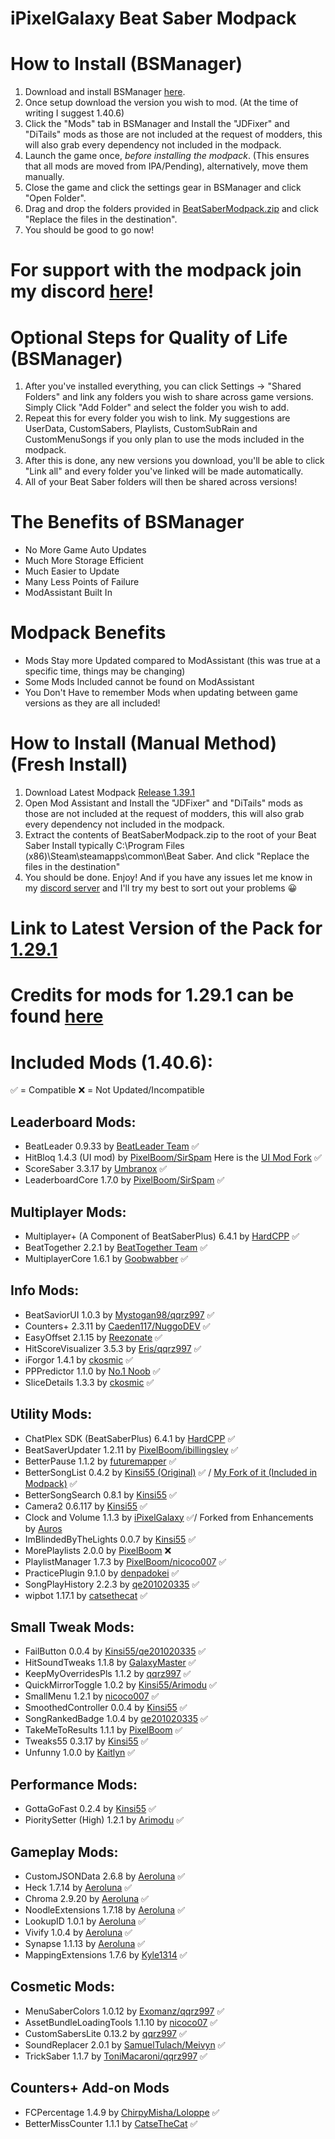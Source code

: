 # iPixelGalaxy Beat Saber Modpack

# How to Install (BSManager)
1. Download and install BSManager [here](https://github.com/Zagrios/bs-manager/releases).
2. Once setup download the version you wish to mod. (At the time of writing I suggest 1.40.6)
3. Click the "Mods" tab in BSManager and Install the "JDFixer" and "DiTails" mods as those are not included at the request of modders, this will also grab every dependency not included in the modpack.
4. Launch the game once, *before installing the modpack*. (This ensures that all mods are moved from IPA/Pending), alternatively, move them manually.
5. Close the game and click the settings gear in BSManager and click "Open Folder".
6. Drag and drop the folders provided in [BeatSaberModpack.zip](https://github.com/iPixelGalaxy/iPixelGalaxy-Beat-Saber-Modpack/releases) and click "Replace the files in the destination".
7. You should be good to go now!

# For support with the modpack join my discord [here](https://discord.gg/6nmXVPtNA6)!

# Optional Steps for Quality of Life (BSManager)
1. After you've installed everything, you can click Settings -> "Shared Folders" and link any folders you wish to share across game versions. Simply Click "Add Folder" and select the folder you wish to add.
2. Repeat this for every folder you wish to link. My suggestions are UserData, CustomSabers, Playlists, CustomSubRain and CustomMenuSongs if you only plan to use the mods included in the modpack.
4. After this is done, any new versions you download, you'll be able to click "Link all" and every folder you've linked will be made automatically.
5. All of your Beat Saber folders will then be shared across versions!

# The Benefits of BSManager
- No More Game Auto Updates
- Much More Storage Efficient
- Much Easier to Update
- Many Less Points of Failure
- ModAssistant Built In

# Modpack Benefits
- Mods Stay more Updated compared to ModAssistant (this was true at a specific time, things may be changing)
- Some Mods Included cannot be found on ModAssistant
- You Don't Have to remember Mods when updating between game versions as they are all included!

# How to Install (Manual Method) (Fresh Install)
1. Download Latest Modpack [Release 1.39.1](https://github.com/iPixelGalaxy/iPixelGalaxyBeatSaberModpack/releases/latest/download/BeatSaberModpack.zip)
2. Open Mod Assistant and Install the "JDFixer" and "DiTails" mods as those are not included at the request of modders, this will also grab every dependency not included in the modpack.
3. Extract the contents of BeatSaberModpack.zip to the root of your Beat Saber Install typically C:\Program Files (x86)\Steam\steamapps\common\Beat Saber. And click "Replace the files in the destination"
4. You should be done. Enjoy! And if you have any issues let me know in my [discord server](https://discord.gg/6nmXVPtNA6) and I'll try my best to sort out your problems 😀

# Link to Latest Version of the Pack for [1.29.1](https://github.com/iPixelGalaxy/iPixelGalaxyBeatSaberModpack/releases/tag/1.29.1-0.3.1)
# Credits for mods for 1.29.1 can be found [here](https://github.com/iPixelGalaxy/iPixelGalaxyBeatSaberModpack/blob/main/1.29.1%20Mod%20Credits.md)

# Included Mods (1.40.6):

✅ = Compatible
❌ = Not Updated/Incompatible

## Leaderboard Mods:
- BeatLeader 0.9.33 by [BeatLeader Team](https://github.com/BeatLeader/beatleader-mod/releases) ✅
- HitBloq 1.4.3 (UI mod) by [PixelBoom/SirSpam](https://github.com/PauseChampions/Hitbloq/releases) Here is the [UI Mod Fork](https://github.com/iPixelGalaxy/Hitbloq/tree/dev) ✅
- ScoreSaber 3.3.17 by [Umbranox](https://github.com/ScoreSaber/scoresaber-plugin/releases) ✅
- LeaderboardCore 1.7.0 by [PixelBoom/SirSpam](https://github.com/rithik-b/LeaderboardCore/releases) ✅

## Multiplayer Mods:
- Multiplayer+ (A Component of BeatSaberPlus) 6.4.1 by [HardCPP](https://github.com/hardcpp/BeatSaberPlus/releases) ✅
- BeatTogether 2.2.1 by [BeatTogether Team](https://github.com/BeatTogether/BeatTogether/releases) ✅
- MultiplayerCore 1.6.1 by [Goobwabber](https://github.com/Goobwabber/MultiplayerCore/releases) ✅

## Info Mods:
- BeatSaviorUI 1.0.3 by [Mystogan98/qqrz997](https://github.com/qqrz997/BeatSaviorUI) ✅
- Counters+ 2.3.11 by [Caeden117/NuggoDEV](https://github.com/Caeden117/CountersPlus/releases) ✅
- EasyOffset 2.1.15 by [Reezonate](https://github.com/Reezonate/EasyOffset/releases) ✅
- HitScoreVisualizer 3.5.3 by [Eris/qqrz997](https://github.com/ErisApps/HitScoreVisualizer/releases) ✅
- iForgor 1.4.1 by [ckosmic](https://github.com/ckosmic/IForgor/releases) ✅
- PPPredictor 1.1.0 by [No.1 Noob](https://github.com/no-1-noob/PPPredictor/releases) ✅
- SliceDetails 1.3.3 by [ckosmic](https://github.com/ckosmic/SliceDetails/releases) ✅

## Utility Mods:
- ChatPlex SDK (BeatSaberPlus) 6.4.1 by [HardCPP](https://github.com/hardcpp/BeatSaberPlus/releases) ✅
- BeatSaverUpdater 1.2.11 by [PixelBoom/ibillingsley](https://github.com/ibillingsley/BeatSaverUpdater/releases) ✅
- BetterPause 1.1.2 by [futuremapper](https://github.com/Futuremappermydud/BetterPause/releases) ✅
- BetterSongList 0.4.2 by [Kinsi55 (Original)](https://github.com/kinsi55/BeatSaber_BetterSongList/releases) ✅ / [My Fork of it (Included in Modpack)](https://github.com/iPixelGalaxy/BeatSaber_BetterSongList/releases) ✅
- BetterSongSearch 0.8.1 by [Kinsi55](https://github.com/kinsi55/BeatSaber_BetterSongSearch/releases) ✅
- Camera2 0.6.117 by [Kinsi55](https://github.com/kinsi55/CS_BeatSaber_Camera2/releases) ✅
- Clock and Volume 1.1.3 by [iPixelGalaxy](https://github.com/iPixelGalaxy/ClockAndVolume/releases) ✅/ Forked from Enhancements by [Auros](https://github.com/Auros/Enhancements/releases)
- ImBlindedByTheLights 0.0.7 by [Kinsi55](https://github.com/kinsi55/BeatSaber_ImBlindedByTheLights/releases) ✅
- MorePlaylists 2.0.0 by [PixelBoom](https://github.com/rithik-b/MorePlaylists/releases) ❌
- PlaylistManager 1.7.3 by [PixelBoom/nicoco007](https://github.com/nicoco007/PlaylistManager/tree/beat-saber-1.37.0) ✅
- PracticePlugin 9.1.0 by [denpadokei](https://github.com/denpadokei/PracticePlugin/releases) ✅
- SongPlayHistory 2.2.3 by [qe201020335](https://github.com/qe201020335/SongPlayHistory/releases) ✅
- wipbot 1.17.1 by [catsethecat](https://github.com/Arimodu/wipbot) ✅

## Small Tweak Mods:
- FailButton 0.0.4 by [Kinsi55/qe201020335](https://github.com/qe201020335/FailButton/releases) ✅
- HitSoundTweaks 1.1.8 by [GalaxyMaster](https://github.com/GalaxyMaster2/HitsoundTweaks/releases) ✅
- KeepMyOverridesPls 1.1.2 by [qqrz997](https://github.com/qqrz997/KeepMyOverridesPls/releases) ✅
- QuickMirrorToggle 1.0.2 by [Kinsi55/Arimodu](https://github.com/Arimodu/QuickMirrorToggle) ✅
- SmallMenu 1.2.1 by [nicoco007](https://github.com/nicoco007/BeatSaberSmallMenu/releases) ✅
- SmoothedController 0.0.4 by [Kinsi55](https://github.com/kinsi55/BeatSaber_SmoothedController/releases) ✅
- SongRankedBadge 1.0.4 by [qe201020335](https://github.com/qe201020335/SongRankedBadge/releases) ✅
- TakeMeToResults 1.1.1 by [PixelBoom](https://github.com/rithik-b/TakeMeToResults/releases) ✅
- Tweaks55 0.3.17 by [Kinsi55](https://github.com/kinsi55/BeatSaber_Tweaks55/releases) ✅
- Unfunny 1.0.0 by [Kaitlyn](https://github.com/ItsKaitlyn03/Unfunny/releases) ✅

## Performance Mods:
- GottaGoFast 0.2.4 by [Kinsi55](https://github.com/kinsi55/CS_BeatSaber_GottaGoFast/releases) ✅
- PioritySetter (High) 1.2.1 by [Arimodu](https://github.com/Arimodu/PrioritySetter/releases) ✅

## Gameplay Mods:
- CustomJSONData 2.6.8 by [Aeroluna](https://github.com/Aeroluna/CustomJSONData/releases) ✅
- Heck 1.7.14 by [Aeroluna](https://github.com/Aeroluna/Heck/releases) ✅
- Chroma 2.9.20 by [Aeroluna](https://github.com/Aeroluna/Heck/releases) ✅
- NoodleExtensions 1.7.18 by [Aeroluna](https://github.com/Aeroluna/Heck/releases) ✅
- LookupID 1.0.1 by [Aeroluna](https://github.com/Aeroluna/Heck/releases) ✅
- Vivify 1.0.4 by [Aeroluna](https://github.com/Aeroluna/Vivify/releases) ✅
- Synapse 1.1.13 by [Aeroluna](https://github.com/Aeroluna/Synapse/releases) ✅
- MappingExtensions 1.7.6 by [Kyle1314](https://github.com/Kylemc1413/MappingExtensions) ✅


## Cosmetic Mods:
- MenuSaberColors 1.0.12 by [Exomanz/qqrz997](https://github.com/qqrz997/MenuSaberColors/releases) ✅
- AssetBundleLoadingTools 1.1.10 by [nicoco07](https://github.com/nicoco007/AssetBundleLoadingTools/releases) ✅
- CustomSabersLite 0.13.2 by [qqrz997](https://github.com/qqrz997/CustomSabersLite/releases) ✅
- SoundReplacer 2.0.1 by [SamuelTulach/Meivyn](https://github.com/Meivyn/SoundReplacer) ✅
- TrickSaber 1.1.7 by [ToniMacaroni/qqrz997](https://github.com/qqrz997/TrickSaber) ✅

## Counters+ Add-on Mods
- FCPercentage 1.4.9 by [ChirpyMisha/Loloppe](https://github.com/Loloppe/FC-Percentage/releases) ✅
- BetterMissCounter 1.1.1 by [CatseTheCat](https://github.com/catsethecat/BetterMissCounter/releases) ✅
